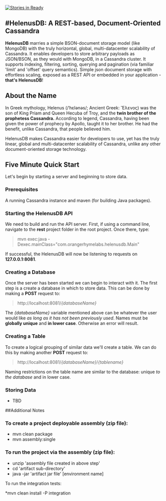 [![Stories in Ready](https://badge.waffle.io/orangerhymelabs/helenusdb.svg?label=ready&title=Ready)](http://waffle.io/orangerhymelabs/helenusdb)

#HelenusDB: A REST-based, Document-Oriented Cassandra
---

**HelenusDB** marries a simple BSON-document storage model (like MongoDB) with the truly horizontal, global, multi-datacenter scalability of Cassandra. It enables developers
to store arbitrary payloads as JSON/BSON, as they would with MongoDB, in a Cassandra cluster. It supports indexing, filtering, sorting, querying and pagination
(via familiar 'limit' and 'offset' query semantics). Simple json document storage with effortless scaling, exposed as a REST API or embedded in your application - **that's HelenusDB**!

## About the Name
In Greek mythology, Helenus (/ˈhɛlənəs/; Ancient Greek: Ἕλενος) was the son of King Priam and Queen Hecuba of Troy, and the **twin brother of the prophetess Cassandra.** According to legend, Cassandra, having been given the power of prophecy by Apollo, taught it to her brother. He had the benefit, unlike Cassandra, that people believed him.

HelenusDB makes Cassandra easier for developers to use, yet has the truly linear, global and multi-datacenter scalability of Cassandra, unlike any other document-oriented storage technology. 

## Five Minute Quick Start
Let's begin by starting a server and beginning to store data. 

### Prerequisites 
A running Cassandra instance and maven (for building Java packages). 

### Starting the HelenusDB API

We need to build and run the API server. First, if using a command line, navigate to the **rest** project folder in the root project. Once there, type:
> mvn exec:java -Dexec.mainClass="com.orangerhymelabs.helenusdb.Main"

If successful, the HelenusDB will now be listening to requests on **127.0.0.1:8081**.

### Creating a Database
Once the server has been started we can begin to interact with it. The first step is a create a database in which to store data. This can be done by making a **POST** request to:
> http://localhost:8081/*{databaseName}*

The *{databaseName}* variable mentioned above can be whatever the user would like *as long as it has not been previously used*. Names must be **globally unique** and **in lower case**. Otherwise an error will result.

### Creating a Table
To create a logical grouping of similar data we'll create a table. We can do this by making another **POST** request to:
> http://localhost:8081/*{databaseName}*/*{tablename}*

Naming restrictions on the table name are similar to the database: unique *to the database* and in lower case. 

### Storing Data
- TBD

##Additional Notes

### To create a project deployable assembly (zip file):

* mvn clean package
* mvn assembly:single

### To run the project via the assembly (zip file):

* unzip 'assembly file created in above step'
* cd 'artifact sub-directory'
* java -jar 'artifact jar file' [environment name]

To run the integration tests:

*mvn clean install -P integration
